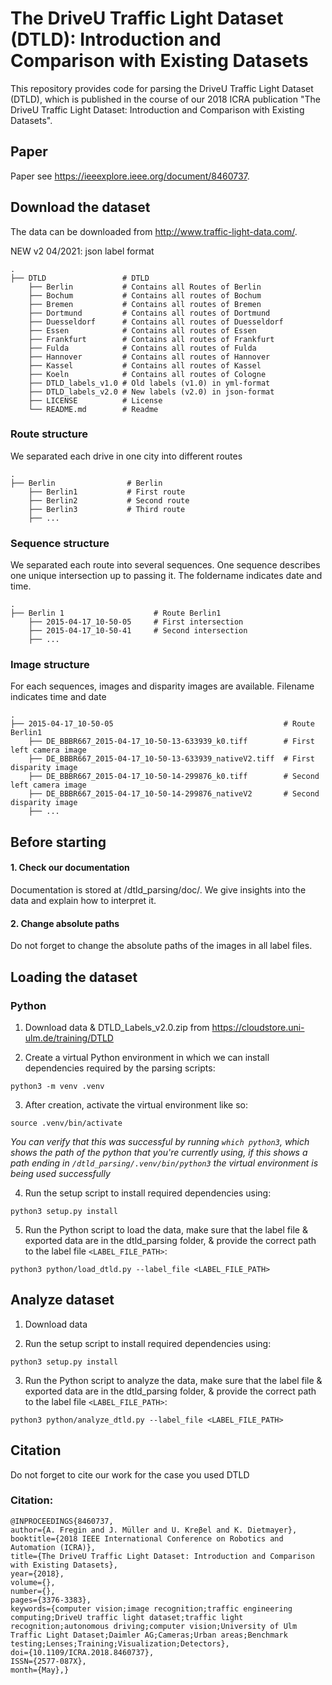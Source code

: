 # The DriveU Traffic Light Dataset (DTLD): Introduction and Comparison with Existing Datasets
This repository provides code for parsing the DriveU Traffic Light Dataset (DTLD), which is published in the course of our 2018 ICRA publication "The DriveU Traffic Light Dataset: Introduction and Comparison with Existing Datasets".

## Paper
Paper see https://ieeexplore.ieee.org/document/8460737.
## Download the dataset

The data can be downloaded from http://www.traffic-light-data.com/.

NEW v2 04/2021: json label format

    .
    ├── DTLD                 # DTLD
        ├── Berlin           # Contains all Routes of Berlin
        ├── Bochum           # Contains all routes of Bochum
        ├── Bremen           # Contains all routes of Bremen
        ├── Dortmund         # Contains all routes of Dortmund
        ├── Duesseldorf      # Contains all routes of Duesseldorf
        ├── Essen            # Contains all routes of Essen
        ├── Frankfurt        # Contains all routes of Frankfurt
        ├── Fulda            # Contains all routes of Fulda
        ├── Hannover         # Contains all routes of Hannover
        ├── Kassel           # Contains all routes of Kassel
        ├── Koeln            # Contains all routes of Cologne
        ├── DTLD_labels_v1.0 # Old labels (v1.0) in yml-format
        ├── DTLD_labels_v2.0 # New labels (v2.0) in json-format
        ├── LICENSE          # License
        └── README.md        # Readme

### Route structure
We separated each drive in one city into different routes

    .
    ├── Berlin                # Berlin
        ├── Berlin1           # First route
        ├── Berlin2           # Second route
        ├── Berlin3           # Third route
        ├── ...
### Sequence structure
We separated each route into several sequences. One sequence describes one unique intersection up to passing it. The foldername indicates date and time.

    .
    ├── Berlin 1                    # Route Berlin1
        ├── 2015-04-17_10-50-05     # First intersection
        ├── 2015-04-17_10-50-41     # Second intersection
        ├── ...

### Image structure
For each sequences, images and disparity images are available. Filename indicates time and date

    .
    ├── 2015-04-17_10-50-05                                      # Route Berlin1
        ├── DE_BBBR667_2015-04-17_10-50-13-633939_k0.tiff        # First left camera image
        ├── DE_BBBR667_2015-04-17_10-50-13-633939_nativeV2.tiff  # First disparity image
        ├── DE_BBBR667_2015-04-17_10-50-14-299876_k0.tiff        # Second left camera image
        ├── DE_BBBR667_2015-04-17_10-50-14-299876_nativeV2       # Second disparity image
        ├── ...
## Before starting
#### 1. Check our documentation
Documentation is stored at /dtld_parsing/doc/. We give insights into the data and explain how to interpret it.
#### 2. Change absolute paths
Do not forget to change the absolute paths of the images in all label files.

## Loading the dataset

### Python

1. Download data & DTLD_Labels_v2.0.zip from https://cloudstore.uni-ulm.de/training/DTLD

2. Create a virtual Python environment in which we can install dependencies required by the parsing scripts:

`python3 -m venv .venv`

3. After creation, activate the virtual environment like so:

`source .venv/bin/activate`

*You can verify that this was successful by running `which python3`, which shows the path of the python that you're currently using, if this shows a path ending in `/dtld_parsing/.venv/bin/python3` the virtual environment is being used successfully*

4. Run the setup script to install required dependencies using:

`python3 setup.py install`

5. Run the Python script to load the data, make sure that the label file & exported data are in the dtld_parsing folder, & provide the correct path to the label file `<LABEL_FILE_PATH>`:

`python3 python/load_dtld.py --label_file <LABEL_FILE_PATH>`

## Analyze dataset

1. Download data

2. Run the setup script to install required dependencies using:

`python3 setup.py install`

3. Run the Python script to analyze the data, make sure that the label file & exported data are in the dtld_parsing folder, & provide the correct path to the label file `<LABEL_FILE_PATH>`:

`python3 python/analyze_dtld.py --label_file <LABEL_FILE_PATH>`

## Citation
Do not forget to cite our work for the case you used DTLD
### Citation:
```
@INPROCEEDINGS{8460737,
author={A. Fregin and J. Müller and U. Kreβel and K. Dietmayer},
booktitle={2018 IEEE International Conference on Robotics and Automation (ICRA)},
title={The DriveU Traffic Light Dataset: Introduction and Comparison with Existing Datasets},
year={2018},
volume={},
number={},
pages={3376-3383},
keywords={computer vision;image recognition;traffic engineering computing;DriveU traffic light dataset;traffic light recognition;autonomous driving;computer vision;University of Ulm Traffic Light Dataset;Daimler AG;Cameras;Urban areas;Benchmark testing;Lenses;Training;Visualization;Detectors},
doi={10.1109/ICRA.2018.8460737},
ISSN={2577-087X},
month={May},}

```
